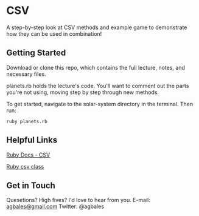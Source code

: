 # CSV

A step-by-step look at CSV methods and example game to demonstrate how they can be used in combination!

## Getting Started

Download or clone this repo, which contains the full lecture, notes, and necessary files.

planets.rb holds the lecture's code. You'll want to comment out the parts you're not using, moving step by step through new methods.

To get started, navigate to the solar-system directory in the terminal. Then run:

```
ruby planets.rb
```

## Helpful Links

[Ruby Docs - CSV](http://ruby-doc.org/stdlib-2.0.0/libdoc/csv/rdoc/CSV.html)

[Ruby csv class](https://github.com/ruby/ruby/blob/trunk/lib/csv.rb)

## Get in Touch

Quesetions? High fives? I'd love to hear from you. 
E-mail: agbales@gmail.com
Twitter: @agbales
